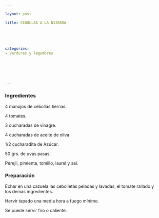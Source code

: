 ```yaml
---

layout: post

title: CEBOLLAS A LA NIZARDA





categories:
- Verduras y legumbres






---
```


<h3>Ingredientes</h3>

4 manojos de cebollas tiernas.

4 tomates.

3 cucharadas de vinagre.

4 cucharadas de aceite de oliva.

1/2 cucharadita de Azúcar.

50 grs. de uvas pasas.

Perejil, pimienta, tomillo, laurel y sal.

<h3>Preparación</h3>

Echar en una cazuela las cebolletas peladas y lavadas, el tomate rallado y los demás ingredientes.

Hervir tapado una media hora a fuego mínimo.

Se puede servir frío o caliente.